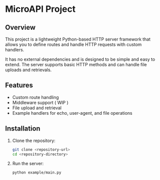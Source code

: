 # MicroAPI Project

## Overview
This project is a lightweight Python-based HTTP server framework that allows you to define routes and handle HTTP requests with custom handlers.

It has no external dependencies and is designed to be simple and easy to extend. The server supports basic HTTP methods and can handle file uploads and retrievals.
## Features
- Custom route handling
- Middleware support ( WIP )
- File upload and retrieval
- Example handlers for echo, user-agent, and file operations

## Installation
1. Clone the repository:
   ```bash
   git clone <repository-url>
   cd <repository-directory>
    ```
2. Run the server:
   ```bash
   python example/main.py
   ```